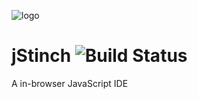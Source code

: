 ![logo](http://www.clker.com/cliparts/7/9/0/9/12859634662077106703lang%20gang%20orange:laranja-hi.png)

jStinch ![Build Status](https://secure.travis-ci.org/marijnh/CodeMirror.png?branch=master)
=======

A in-browser JavaScript IDE


